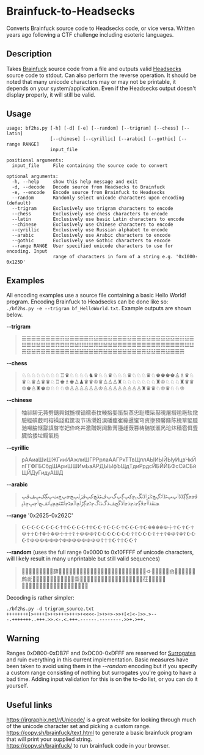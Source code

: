 # Brainfuck-to-Headsecks
Converts Brainfuck source code to Headsecks code, or vice versa. Written years ago following a CTF challenge including esoteric languages.

## Description  
Takes [Brainfuck](https://esolangs.org/wiki/Brainfuck) source code from a file and outputs valid [Headsecks](https://esolangs.org/wiki/Headsecks) source code to stdout. Can also perform the reverse operation. It should be noted that many unicode characters may or may not be printable, it depends on your system/application. Even if the Headsecks output doesn't display properly, it will still be valid.

## Usage  
```
usage: bf2hs.py [-h] [-d] [-e] [--random] [--trigram] [--chess] [--latin]
                [--chinese] [--cyrillic] [--arabic] [--gothic] [--range RANGE]
                input_file

positional arguments:
  input_file     File containing the source code to convert

optional arguments:
  -h, --help     show this help message and exit
  -d, --decode   Decode source from Headsecks to Brainfuck
  -e, --encode   Encode source from Brainfuck to Headsecks
  --random       Randomly select unicode characters upon encoding (default)
  --trigram      Exclusively use trigram characters to encode
  --chess        Exclusively use chess characters to encode
  --latin        Exclusively use basic Latin characters to encode
  --chinese      Exclusively use Chinese characters to encode
  --cyrillic     Exclusively use Russian alphabet to encode
  --arabic       Exclusively use Arabic characters to encode
  --gothic       Exclusively use Gothic characters to encode
  --range RANGE  User specified unicode characters to use for encoding. Input
                 range of characters in form of a string e.g. '0x1000-0x125D'
```

## Examples
All encoding examples use a source file containing a basic Hello World! program. Encoding Brainfuck to Headsecks can be done like so:  
`./bf2hs.py -e --trigram bf_HelloWorld.txt`. Example outputs are shown below.

**--trigram**  
>☰☰☰☰☰☰☰☰☶☳☰☰☰☰☶☳☰☰☳☰☰☰☳☰☰☰☳☰☲☲☲☲☱☷☳☰☳☰☳☱☳☳☰☶☲☷☲☱☷☳☳☴☳☱☱☱☴☰☰☰☰☰☰☰☴☴☰☰☰☴☳☳☴☲☱☴☲☴☰☰☰☴☱☱☱☱☱☱☴☱☱☱☱☱☱☱☱☴☳☳☰☴☳☰☰☴

**--chess**  
>♘♘♘♘♘♘♘♘♖♛♘♘♘♘♞♛♘♘♛♘♘♘♛♘♘♘♛♘♚♚♚♚♙♗♛♘♛♘♛♙♛♛♘♖♚♗♚♙♟♛♛♔♛♙♙♙♜♘♘♘♘♘♘♘♜♔♘♘♘♜♛♛♔♚♙♜♚♔♘♘♘♔♙♙♙♙♙♙♔♙♙♙♙♙♙♙♙♜♛♛♘♔♛♘♘♔

**--chinese**  
>牰祘駠无茀劈鏸興鉞揓樸锸曘泰抆輳搈嬰笛梨蒸忠耻瞸枈酀晛屠攚毺粚轪燉驗經碘菣司褣襙諓蘣筐圾节鳿灚姙淏磻癛崔繃暹蠁穹资塰預馨篨陈樈筸婜腄驰噸腀惬酃謓暼岺妑伜咚丼激贈婀阔歉菁籩歱蔹篡梼舑镁滙呙玱炑穑雹佴舋臓恰捼垃鰨氠榄

**--cyrillic**  
>рААиаШиШЖГииИАжлиШГРРрлаААГРкТТвЩплАЫИЫЙЫуИцвЧкЙпГГФГБСбдШАриШШИмЬаАРДЫЫфЪЩдТдиРрдсЙБЙЙБФсСйСБйЩЙДуГидуАШД

**--arabic**  
>ﭰﭸﭸﮘﮘﮈﮈﭐﭖﭓﭨﮈﭐﭨﮖﭻﭨﭐﮋﭐﮈﭠﮛﭘﮀﮐﭓﮘﭒﮒﭒﭪﭩﮇﭻﮐﭓﭰﮋﭑﭓﭳﭸﭖﭺﭟﭒﮙﮏﭛﭫﭬﭓﭹﭡﭱﮄﭐﭐﭸﭰﮘﭸﭠﭼﮄﭸﭐﮈﮜﭳﭫﮄﮒﭡﭤﮚﭴﭨﭸﮘﮌﭑﮁﭑﭑﭹﭩﭴﭑﭩﭩﭡﮁﮁﭙﭑﭤﭫﭳﭐﭴﭛﮀﮈﭜ

**--range** '0x2625-0x262C'  
>☪☪☪☪☪☪☪☪☨☥☪☪☪☪☨☥☪☪☥☪☪☪☥☪☪☪☥☪☬☬☬☬☫☩☥☪☥☪☥☫☥☥☪☨☬☩☬☫☩☥☥☦☥☫☫☫☦☪☪☪☪☪☪☪☦☦☪☪☪☦☥☥☦☬☫☦☬☦☪☪☪☦☫☫☫☫☫☫☦☫☫☫☫☫☫☫☫☦☥☥☪☦☥☪☪☦

**--random** (uses the full range 0x0000 to 0x10FFFF of unicode characters, will likely result in many unprintable but still valid sequences)  
>𴅰򥕈󈾈󨝈󗒠𝛠񙪐󁡮薛⹠񓢸񚪘񥫰󣑦񻛋򜤈򻋸񣕳񪻐񝠘򑍈𲋻󂭀󺰨񅵐󟶛𚒐򘇢񼕒򅫲򑺪󗃑󓌏󬺣ᐘ𛝫𤟈𖛳𪰁񧟻𗐛򀎠󸤶񢍲񭼟󞹊򤁙鹧𘟫󳖓񄽼􋥛󾙱󢁉𵋡󺼼򟎸𫧐𽶐𳛈󁠀埀𱨰򖡜󧬄󀘸󥁈𙶘񗭼𽴓𪳣񛓬򜐚򞖁􀯌𱴊󌌌𛚘𕫨𖑈茌񟣡󢓑𐵑𼌡𥴹󇢩󨱄򻓉􎷱񉭙􌚁󨸹񥟑󋞙󨅩򺴄򔆓񄩋񰆨򥿤󙥻򤆈񠄸򹟼

Decoding is rather simpler:  
```
./bf2hs.py -d trigram_source.txt
++++++++[>++++[>++>+++>+++>+<<<<-]>+>+>->>+[<]<-]>>.>---.+++++++..+++.>>.<-.<.+++.------.--------.>>+.>++.
```

## Warning
Ranges 0xD800-0xDB7F and 0xDC00-0xDFFF are reserved for [Surrogates](https://en.wikipedia.org/wiki/Universal_Character_Set_characters#Surrogates) and ruin everything in this current implementation. Basic measures have been taken to avoid using them in the *--random* encoding but if you specify a custom range consisting of nothing but surrogates you're going to have a bad time. Adding input validation for this is on the to-do list, or you can do it yourself.

## Useful links
https://jrgraphix.net/r/Unicode/ is a great website for looking through much of the unicode character set and picking a custom range.  
https://copy.sh/brainfuck/text.html to generate a basic brainfuck program that will print your supplied string.  
https://copy.sh/brainfuck/ to run brainfuck code in your browser.
